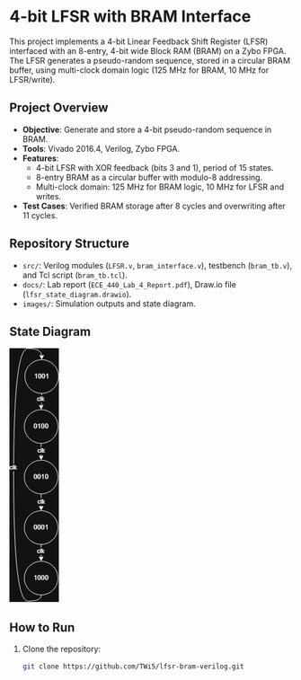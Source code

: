 # 4-bit LFSR with BRAM Interface

This project implements a 4-bit Linear Feedback Shift Register (LFSR) interfaced with an 8-entry, 4-bit wide Block RAM (BRAM) on a Zybo FPGA. The LFSR generates a pseudo-random sequence, stored in a circular BRAM buffer, using multi-clock domain logic (125 MHz for BRAM, 10 MHz for LFSR/write).

## Project Overview
- **Objective**: Generate and store a 4-bit pseudo-random sequence in BRAM.
- **Tools**: Vivado 2016.4, Verilog, Zybo FPGA.
- **Features**:
  - 4-bit LFSR with XOR feedback (bits 3 and 1), period of 15 states.
  - 8-entry BRAM as a circular buffer with modulo-8 addressing.
  - Multi-clock domain: 125 MHz for BRAM logic, 10 MHz for LFSR and writes.
- **Test Cases**: Verified BRAM storage after 8 cycles and overwriting after 11 cycles.

## Repository Structure
- `src/`: Verilog modules (`LFSR.v`, `bram_interface.v`), testbench (`bram_tb.v`), and Tcl script (`bram_tb.tcl`).
- `docs/`: Lab report (`ECE_440_Lab_4_Report.pdf`), Draw.io file (`lfsr_state_diagram.drawio`).
- `images/`: Simulation outputs and state diagram.

## State Diagram
![LFSR State Diagram](images/lfsr_state_diagram.drawio.png)

## How to Run
1. Clone the repository:
   ```bash
   git clone https://github.com/TWi5/lfsr-bram-verilog.git
